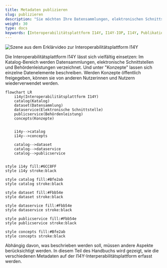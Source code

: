```yaml
---
title: Metadaten publizieren
slug: publizieren
description: "Sie möchten Ihre Datensammlungen, elektronischen Schnittstellen, Behördenleistungen oder einzelne Datenelemente auf der Interoperabilitätsplattform I14Y beschreiben? In diesem Teil wird aufgezeigt, wie solche Metadaten erfasst werden."
weight: 30
type: docs
keywords: [Interoperabilitätsplattform I14Y, I14Y-IOP, I14Y, Publikation, Veröffentlichung, Metadaten, Katalog, Konzepte]
---
```


![Szene aus dem Erklärvideo zur Interoperabilitätsplattform I14Y](/handbook/img/i14y-film_erfassen.png)

Die Interoperabilitätsplattform I14Y lässt sich vielfältig einsetzen: Im Katalog-Bereich werden Datensammlungen, elektronische Schnittstellen und Behördenleistungen verzeichnet. Und unter "Konzepte" lassen sich einzelne Datenelemente beschreiben. Werden Konzepte öffentlich freigegeben, können sie von anderen Nutzerinnen und Nutzern wiederverwendet werden. 

```mermaid
flowchart LR
    i14y(Interoperabilitätsplattform I14Y)
    catalog(Katalog)
    dataset(Datensammlung)
    dataservice(Elektronische Schnittstelle)
    publicservice(Behördenleistung)
    concepts(Konzepte)


    i14y-->catalog
    i14y-->concepts
    
    catalog-->dataset
    catalog-->dataservice
    catalog-->publicservice

    
style i14y fill:#6CC8FF
style i14y stroke:black

style catalog fill:#Bfe2ab
style catalog stroke:black

style dataset fill:#Fbb54e
style dataset stroke:black

style dataservice fill:#Fbb54e
style dataservice stroke:black

style publicservice fill:#Fbb54e
style publicservice stroke:black

style concepts fill:#Bfe2ab
style concepts stroke:black
```

Abhängig davon, was beschrieben werden soll, müssen andere Aspekte berücksichtigt werden. In diesem Teil des Handbuchs wird gezeigt, wie die verschiedenen Metadaten auf der I14Y-Interperabilitätsplattform erfasst werden.